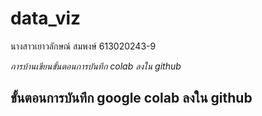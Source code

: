# data_viz

นางสาวเยาวลักษณ์ สมพงษ์ 613020243-9

*การบ้านเขียนขั้นตอนการบันทึก colab ลงใน github*
## ขั้นตอนการบันทึก google colab ลงใน github
